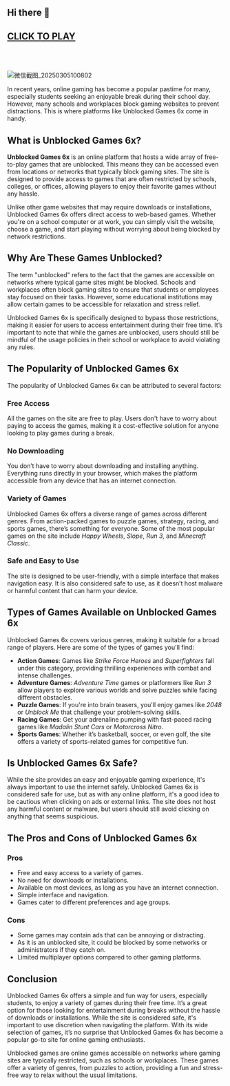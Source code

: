 ## Hi there 👋
<h2>
<a href="http://www.play-unblocked.games">CLICK TO PLAY</a>
</br></br></br>
</h2>

![微信截图_20250305100802](https://github.com/user-attachments/assets/3b3ac474-18c7-4243-a1e8-472236905992)

 In recent years, online gaming has become a popular pastime for many, especially students seeking an enjoyable break during their school day. However, many schools and workplaces block gaming websites to prevent distractions. This is where platforms like Unblocked Games 6x come in handy.

## What is Unblocked Games 6x?
**Unblocked Games 6x** is an online platform that hosts a wide array of free-to-play games that are unblocked. This means they can be accessed even from locations or networks that typically block gaming sites. The site is designed to provide access to games that are often restricted by schools, colleges, or offices, allowing players to enjoy their favorite games without any hassle.

Unlike other game websites that may require downloads or installations, Unblocked Games 6x offers direct access to web-based games. Whether you're on a school computer or at work, you can simply visit the website, choose a game, and start playing without worrying about being blocked by network restrictions.

## Why Are These Games Unblocked?
The term "unblocked" refers to the fact that the games are accessible on networks where typical game sites might be blocked. Schools and workplaces often block gaming sites to ensure that students or employees stay focused on their tasks. However, some educational institutions may allow certain games to be accessible for relaxation and stress relief. 

Unblocked Games 6x is specifically designed to bypass those restrictions, making it easier for users to access entertainment during their free time. It’s important to note that while the games are unblocked, users should still be mindful of the usage policies in their school or workplace to avoid violating any rules.

## The Popularity of Unblocked Games 6x
The popularity of Unblocked Games 6x can be attributed to several factors:

### Free Access
All the games on the site are free to play. Users don't have to worry about paying to access the games, making it a cost-effective solution for anyone looking to play games during a break.

### No Downloading
You don’t have to worry about downloading and installing anything. Everything runs directly in your browser, which makes the platform accessible from any device that has an internet connection.

### Variety of Games
Unblocked Games 6x offers a diverse range of games across different genres. From action-packed games to puzzle games, strategy, racing, and sports games, there’s something for everyone. Some of the most popular games on the site include *Happy Wheels*, *Slope*, *Run 3*, and *Minecraft Classic*.

### Safe and Easy to Use
The site is designed to be user-friendly, with a simple interface that makes navigation easy. It is also considered safe to use, as it doesn’t host malware or harmful content that can harm your device.

## Types of Games Available on Unblocked Games 6x
Unblocked Games 6x covers various genres, making it suitable for a broad range of players. Here are some of the types of games you'll find:

- **Action Games**: Games like *Strike Force Heroes* and *Superfighters* fall under this category, providing thrilling experiences with combat and intense challenges.
- **Adventure Games**: *Adventure Time* games or platformers like *Run 3* allow players to explore various worlds and solve puzzles while facing different obstacles.
- **Puzzle Games**: If you're into brain teasers, you'll enjoy games like *2048* or *Unblock Me* that challenge your problem-solving skills.
- **Racing Games**: Get your adrenaline pumping with fast-paced racing games like *Madalin Stunt Cars* or *Motorcross Nitro*.
- **Sports Games**: Whether it’s basketball, soccer, or even golf, the site offers a variety of sports-related games for competitive fun.

## Is Unblocked Games 6x Safe?
While the site provides an easy and enjoyable gaming experience, it's always important to use the internet safely. Unblocked Games 6x is considered safe for use, but as with any online platform, it's a good idea to be cautious when clicking on ads or external links. The site does not host any harmful content or malware, but users should still avoid clicking on anything that seems suspicious.

## The Pros and Cons of Unblocked Games 6x
### Pros
- Free and easy access to a variety of games.
- No need for downloads or installations.
- Available on most devices, as long as you have an internet connection.
- Simple interface and navigation.
- Games cater to different preferences and age groups.

### Cons
- Some games may contain ads that can be annoying or distracting.
- As it is an unblocked site, it could be blocked by some networks or administrators if they catch on.
- Limited multiplayer options compared to other gaming platforms.

## Conclusion
Unblocked Games 6x offers a simple and fun way for users, especially students, to enjoy a variety of games during their free time. It’s a great option for those looking for entertainment during breaks without the hassle of downloads or installations. While the site is considered safe, it's important to use discretion when navigating the platform. With its wide selection of games, it’s no surprise that Unblocked Games 6x has become a popular go-to site for online gaming enthusiasts.

Unblocked games are online games accessible on networks where gaming sites are typically restricted, such as schools or workplaces. These games offer a variety of genres, from puzzles to action, providing a fun and stress-free way to relax without the usual limitations.
